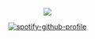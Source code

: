 
<div align="center">


<div align="center">

![](https://media1.tenor.com/m/wG-39bhJ_CsAAAAd/ninjago-kai-ninjago-dragons-rising.gif)


[![spotify-github-profile](https://spotify-github-profile.kittinanx.com/api/view?uid=314wofu4etpnb4n3jgtgwk5l4bqi&cover_image=true&theme=novatorem&show_offline=false&background_color=121212&interchange=true&bar_color=ffffff&bar_color_cover=false)](https://github.com/kittinan/spotify-github-profile)

<div align="center">
